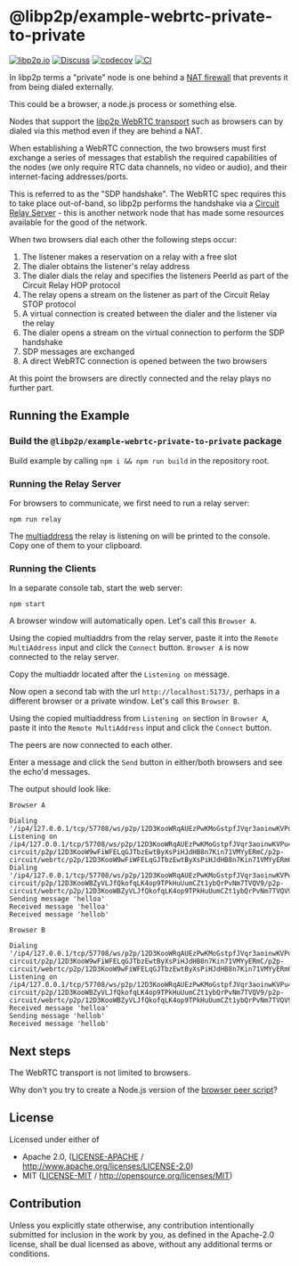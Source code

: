 # @libp2p/example-webrtc-private-to-private

[![libp2p.io](https://img.shields.io/badge/project-libp2p-yellow.svg?style=flat-square)](http://libp2p.io/)
[![Discuss](https://img.shields.io/discourse/https/discuss.libp2p.io/posts.svg?style=flat-square)](https://discuss.libp2p.io)
[![codecov](https://img.shields.io/codecov/c/github/libp2p/js-libp2p-examples.svg?style=flat-square)](https://codecov.io/gh/libp2p/js-libp2p-examples)
[![CI](https://img.shields.io/github/actions/workflow/status/libp2p/js-libp2p-examples/ci.yml?branch=main\&style=flat-square)](https://github.com/libp2p/js-libp2p-examples/actions/workflows/ci.yml?query=branch%3Amain)

In libp2p terms a "private" node is one behind a [NAT firewall](https://en.wikipedia.org/wiki/Network_address_translation) that prevents it from being dialed externally.

This could be a browser, a node.js process or something else.

Nodes that support the [libp2p WebRTC transport](https://github.com/libp2p/specs/blob/master/webrtc/webrtc.md) such as browsers can by dialed via this method even if they are behind a NAT.

When establishing a WebRTC connection, the two browsers must first exchange a series of messages that establish the required capabilities of the nodes (we only require RTC data channels, no video or audio), and their internet-facing addresses/ports.

This is referred to as the "SDP handshake". The WebRTC spec requires this to take place out-of-band, so libp2p performs the handshake via a [Circuit Relay Server](https://docs.libp2p.io/concepts/nat/circuit-relay/) - this is another network node that has made some resources available for the good of the network.

When two browsers dial each other the following steps occur:

1. The listener makes a reservation on a relay with a free slot
2. The dialer obtains the listener's relay address
3. The dialer dials the relay and specifies the listeners PeerId as part of the Circuit Relay HOP protocol
4. The relay opens a stream on the listener as part of the Circuit Relay STOP protocol
5. A virtual connection is created between the dialer and the listener via the relay
6. The dialer opens a stream on the virtual connection to perform the SDP handshake
7. SDP messages are exchanged
8. A direct WebRTC connection is opened between the two browsers

At this point the browsers are directly connected and the relay plays no further part.

## Running the Example

### Build the `@libp2p/example-webrtc-private-to-private` package

Build example by calling `npm i && npm run build` in the repository root.

### Running the Relay Server

For browsers to communicate, we first need to run a relay server:

```shell
npm run relay
```

The [multiaddress](https://docs.libp2p.io/concepts/fundamentals/addressing/) the relay is listening on will be printed to the console. Copy one of them to your clipboard.

### Running the Clients

In a separate console tab, start the web server:

```shell
npm start
```

A browser window will automatically open.  Let's call this `Browser A`.

Using the copied multiaddrs from the relay server, paste it into the `Remote MultiAddress` input and click the `Connect` button.
`Browser A` is now connected to the relay server.

Copy the multiaddr located after the `Listening on` message.

Now open a second tab with the url `http://localhost:5173/`, perhaps in a different browser or a private window.  Let's call this `Browser B`.

Using the copied multiaddress from `Listening on` section in `Browser A`, paste it into the `Remote MultiAddress` input and click the `Connect` button.

The peers are now connected to each other.

Enter a message and click the `Send` button in either/both browsers and see the echo'd messages.

The output should look like:

`Browser A`
```text
Dialing '/ip4/127.0.0.1/tcp/57708/ws/p2p/12D3KooWRqAUEzPwKMoGstpfJVqr3aoinwKVPu4DLo9nQncbnuLk'
Listening on /ip4/127.0.0.1/tcp/57708/ws/p2p/12D3KooWRqAUEzPwKMoGstpfJVqr3aoinwKVPu4DLo9nQncbnuLk/p2p-circuit/p2p/12D3KooW9wFiWFELqGJTbzEwtByXsPiHJdHB8n7Kin71VMYyERmC/p2p-circuit/webrtc/p2p/12D3KooW9wFiWFELqGJTbzEwtByXsPiHJdHB8n7Kin71VMYyERmC
Dialing '/ip4/127.0.0.1/tcp/57708/ws/p2p/12D3KooWRqAUEzPwKMoGstpfJVqr3aoinwKVPu4DLo9nQncbnuLk/p2p-circuit/p2p/12D3KooWBZyVLJfQkofqLK4op9TPkHuUumCZt1ybQrPvNm7TVQV9/p2p-circuit/webrtc/p2p/12D3KooWBZyVLJfQkofqLK4op9TPkHuUumCZt1ybQrPvNm7TVQV9'
Sending message 'helloa'
Received message 'helloa'
Received message 'hellob'
```

`Browser B`
```text
Dialing '/ip4/127.0.0.1/tcp/57708/ws/p2p/12D3KooWRqAUEzPwKMoGstpfJVqr3aoinwKVPu4DLo9nQncbnuLk/p2p-circuit/p2p/12D3KooW9wFiWFELqGJTbzEwtByXsPiHJdHB8n7Kin71VMYyERmC/p2p-circuit/webrtc/p2p/12D3KooW9wFiWFELqGJTbzEwtByXsPiHJdHB8n7Kin71VMYyERmC'
Listening on /ip4/127.0.0.1/tcp/57708/ws/p2p/12D3KooWRqAUEzPwKMoGstpfJVqr3aoinwKVPu4DLo9nQncbnuLk/p2p-circuit/p2p/12D3KooWBZyVLJfQkofqLK4op9TPkHuUumCZt1ybQrPvNm7TVQV9/p2p-circuit/webrtc/p2p/12D3KooWBZyVLJfQkofqLK4op9TPkHuUumCZt1ybQrPvNm7TVQV9
Received message 'helloa'
Sending message 'hellob'
Received message 'hellob'
```

## Next steps

The WebRTC transport is not limited to browsers.

Why don't you try to create a Node.js version of the [browser peer script](./index.js)?

## License

Licensed under either of

- Apache 2.0, ([LICENSE-APACHE](LICENSE-APACHE) / <http://www.apache.org/licenses/LICENSE-2.0>)
- MIT ([LICENSE-MIT](LICENSE-MIT) / <http://opensource.org/licenses/MIT>)

## Contribution

Unless you explicitly state otherwise, any contribution intentionally submitted for inclusion in the work by you, as defined in the Apache-2.0 license, shall be dual licensed as above, without any additional terms or conditions.
